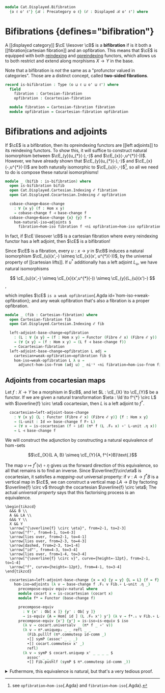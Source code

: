 <!--
```agda
open import Cat.Functor.Adjoint.Hom
open import Cat.Instances.Functor
open import Cat.Displayed.Fibre
open import Cat.Functor.Adjoint
open import Cat.Displayed.Base
open import Cat.Prelude

import Cat.Displayed.Cocartesian.Indexing
import Cat.Displayed.Cartesian.Indexing
import Cat.Displayed.Cocartesian.Weak
import Cat.Displayed.Fibre.Reasoning
import Cat.Displayed.Cartesian.Weak
import Cat.Displayed.Cocartesian
import Cat.Displayed.Cartesian
import Cat.Displayed.Reasoning
import Cat.Reasoning
```
-->

```agda
module Cat.Displayed.Bifibration
  {o ℓ o' ℓ'} {ℬ : Precategory o ℓ} (ℰ : Displayed ℬ o' ℓ') where
```

<!--
```agda
open Cat.Displayed.Cocartesian ℰ
open Cat.Displayed.Cocartesian.Weak ℰ
open Cat.Displayed.Cartesian ℰ
open Cat.Displayed.Cartesian.Weak ℰ
open Cat.Displayed.Reasoning ℰ

open Cat.Reasoning ℬ
open Displayed ℰ
open Functor
open _⊣_
open _=>_
private
  module Fib = Cat.Displayed.Fibre.Reasoning ℰ
```
-->


# Bifibrations {defines="bifibration"}

A [[displayed category]] $\cE \liesover \cB$ is a **bifibration** if is
it both a [[fibration|cartesian fibration]] and an opfibration. This
means that $\cE$ is equipped with both [reindexing] and [opreindexing]
functors, which allows us to both restrict and extend along morphisms $X
\to Y$ in the base.

Note that a bifibration is *not* the same as a "profunctor valued in
categories". Those are a distinct concept, called **two-sided
fibrations**.

[reindexing]: Cat.Displayed.Cartesian.Indexing.html
[opreindexing]: Cat.Displayed.Cocartesian.Indexing.html

<!--
[TODO: Reed M, 31/01/2023] Link to two-sided fibration
when that page is written.
-->

```agda
record is-bifibration : Type (o ⊔ ℓ ⊔ o' ⊔ ℓ') where
  field
    fibration : Cartesian-fibration
    opfibration : Cocartesian-fibration

  module fibration = Cartesian-fibration fibration
  module opfibration = Cocartesian-fibration opfibration
```

# Bifibrations and adjoints

If $\cE$ is a bifibration, then its opreindexing functors are [[left
adjoints]] to its reindexing functors.  To show this, it will suffice to
construct natural isomorphism between $\cE_{y}(u_{*}(-),-)$ and
$\cE_{x}(-,u^{*}(-))$. However, we have already shown that
$\cE_{y}(u_{*}(-),-)$ and $\cE_{x}(-,u^{*}(-))$ are both naturally
isomorphic to $\cE_{u}(-,-)$[^proof], so all we need to do is compose these
natural isomorphisms!

[^proof]: see `opfibration→hom-iso`{.Agda} and `fibration→hom-iso`{.Agda}.

```agda
module _ (bifib : is-bifibration) where
  open is-bifibration bifib
  open Cat.Displayed.Cartesian.Indexing ℰ fibration
  open Cat.Displayed.Cocartesian.Indexing ℰ opfibration

  cobase-change⊣base-change
    : ∀ {x y} (f : Hom x y)
    → cobase-change f ⊣ base-change f
  cobase-change⊣base-change {x} {y} f =
    hom-natural-iso→adjoints $
      fibration→hom-iso fibration f ∘ni opfibration→hom-iso opfibration f ni⁻¹
```

In fact, if $\cE \liesover \cB$ is a cartesian fibration where every
reindexing functor has a left adjoint, then $\cE$ is a bifibration!

Since $\cE$ is a fibration, every $u : x \to y$ in $\cB$ induces a
natural isomorphism $\cE_{u}(x',-) \simeq \cE_{x}(x', u^{*}(-))$, by the
universal property of [[cartesian lifts]]. If $u^{*}$ additionally has a
left adjoint $L_{u}$, we have natural isomorphisms

$$
\cE_{u}(x',-) \simeq \cE_{x}(x',u^{*}(-)) \simeq \cE_{y}(L_{u}(x')-)
$$,

which implies $\cE$ `is a weak opfibration`{.Agda
id=`hom-iso→weak-opfibration}; and any weak opfibration that's also a
fibration is a proper opfibration.

```agda
module _ (fib : Cartesian-fibration) where
  open Cartesian-fibration fib
  open Cat.Displayed.Cartesian.Indexing ℰ fib

  left-adjoint-base-change→opfibration
    : (L : ∀ {x y} → (f : Hom x y) → Functor (Fibre ℰ x) (Fibre ℰ y))
    → (∀ {x y} → (f : Hom x y) → (L f ⊣ base-change f))
    → Cocartesian-fibration
  left-adjoint-base-change→opfibration L adj =
    cartesian+weak-opfibration→opfibration fib $
    hom-iso→weak-opfibration L λ u →
      adjunct-hom-iso-from (adj u) _ ni⁻¹ ∘ni fibration→hom-iso-from fib u
```

<!--
```agda
  left-adjoint-base-change→bifibration
    : (L : ∀ {x y} → (f : Hom x y) → Functor (Fibre ℰ x) (Fibre ℰ y))
    → (∀ {x y} → (f : Hom x y) → (L f ⊣ base-change f))
    → is-bifibration
  left-adjoint-base-change→bifibration L adj .is-bifibration.fibration =
    fib
  left-adjoint-base-change→bifibration L adj .is-bifibration.opfibration =
    left-adjoint-base-change→opfibration L adj
```
-->

## Adjoints from cocartesian maps

Let $f : X \to Y$ be a morphism in $\cB$, and let $L : \cE_{X} \to
\cE_{Y}$ be a functor. If we are given a natural transformation $\eta :
\Id \to f^{*} \circ L$ with $\overline{f} \circ \eta$ cocartesian,
then $L$ is a left adjoint to $f^{*}$.

```agda
  cocartesian→left-adjoint-base-change
    : ∀ {x y} {L : Functor (Fibre ℰ x) (Fibre ℰ y)} {f : Hom x y}
    → (L-unit : Id => base-change f F∘ L)
    → (∀ x → is-cocartesian (f ∘ id) (π* f (L .F₀ x) ∘' L-unit .η x))
    → L ⊣ base-change f
```

We will construct the adjunction by constructing a natural equivalence
of $\hom$-sets

$$\cE_{X}{L A, B} \simeq \cE_{Y}{A, f^{*}B}\text{.}$$

The map $v \mapsto f^{*}(v) \circ \eta$ gives us the forward direction
of this equivalence, so all that remains is to find an inverse. Since
$\overline{f}\circ\eta$ is cocartesian, it satisfies a _mapping-out_
universal property: if $v : A \to f^{*} B$ is a vertical map in $\cE$,
we can construct a vertical map $LA \to B$ by factoring $\overline{f}
\circ v$ through the cocartesian $\overline{f} \circ \eta$; The actual
_universal property_ says that this factorising process is an
equivalence.

~~~{.quiver}
\begin{tikzcd}
  &&& B \\
  A && LA \\
  &&& Y \\
  X && Y
  \arrow["{\overline{f} \circ \eta}", from=2-1, to=2-3]
  \arrow["f"', from=4-1, to=4-3]
  \arrow[lies over, from=2-1, to=4-1]
  \arrow[lies over, from=2-3, to=4-3]
  \arrow[dashed, from=2-3, to=1-4]
  \arrow["id"', from=4-3, to=3-4]
  \arrow[lies over, from=1-4, to=3-4]
  \arrow["{\overline{f} \circ v}", curve={height=-12pt}, from=2-1, to=1-4]
  \arrow["f", curve={height=-12pt}, from=4-1, to=3-4]
\end{tikzcd}
~~~

```agda
  cocartesian→left-adjoint-base-change {x = x} {y = y} {L = L} {f = f} L-unit cocart =
    hom-iso→adjoints (λ v → base-change f .F₁ v Fib.∘ L-unit .η _)
      precompose-equiv equiv-natural where
      module cocart x = is-cocartesian (cocart x)
      module f* = Functor (base-change f)

      precompose-equiv
        : ∀ {x' : Ob[ x ]} {y' : Ob[ y ]}
        → is-equiv {A = Hom[ id ] (L .F₀ x') y'} (λ v → f*.₁ v Fib.∘ L-unit .η x')
      precompose-equiv {x'} {y'} = is-iso→is-equiv $ iso
        (λ v → cocart.universalv _ (π* f _ ∘' v))
        (λ v → π*.uniquep₂ _ _ refl _ _
          (Fib.pulllf (π*.commutesp id-comm _)
          ∙[] symP (assoc' _ _ _)
          ∙[] cocart.commutesv x' _)
          refl)
        (λ v → symP $ cocart.uniquep x' _ _ _ _ $
          assoc' _ _ _
          ∙[] Fib.pushlf (symP $ π*.commutesp id-comm _))
```

<details>
<summary>Futhermore, this equivalence is natural, but that's a very tedious proof.
</summary>

```agda
      equiv-natural
        : hom-iso-natural {L = L} {R = base-change f} (λ v → f*.₁ v Fib.∘ L-unit .η _)
      equiv-natural g h k =
        π*.uniquep₂ _ _ _ _ _
          (Fib.pulllf (π*.commutesp id-comm _)
           ∙[] pushl[] _ (pushl[] _ (to-pathp⁻ (smashr _ _))))
          (Fib.pulllf (π*.commutesp id-comm _)
           ∙[] extendr[] _ (Fib.pulllf (Fib.pulllf (π*.commutesp id-comm _)))
           ∙[] extendr[] _ (pullr[] _ (to-pathp (L-unit .is-natural _ _ h)))
           ∙[] pullr[] _ (Fib.pulllf (extendr[] _ (π*.commutesp id-comm _))))
```
</details>
